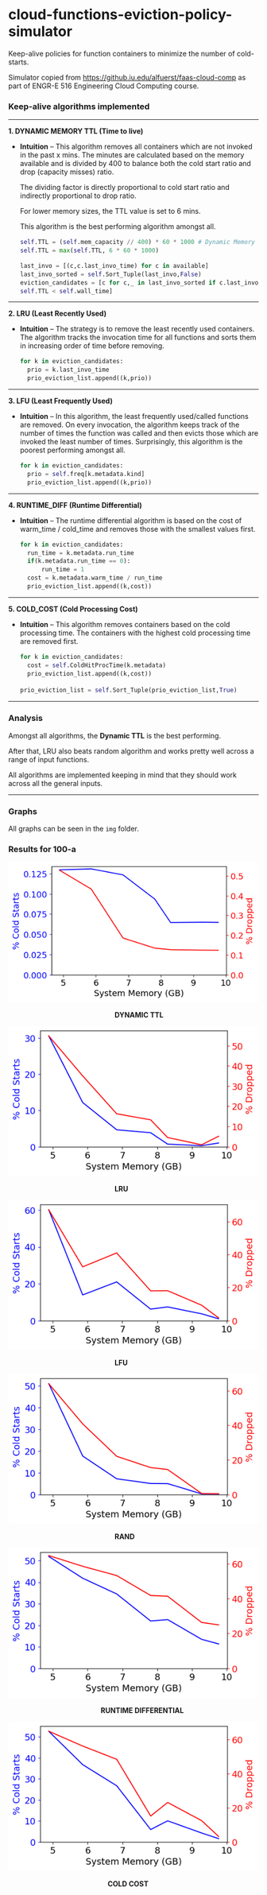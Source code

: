 # cloud-functions-eviction-policy-simulator
Keep-alive policies for function containers to minimize the number of cold-starts. 

Simulator copied from https://github.iu.edu/alfuerst/faas-cloud-comp as part of ENGR-E 516 Engineering Cloud Computing course.

### Keep-alive algorithms implemented

---

**1. DYNAMIC MEMORY TTL (Time to live)**

- **Intuition** – This algorithm removes all containers which are not invoked in the past x mins. The minutes are calculated based on the memory available and is divided by 400 to balance both the cold start ratio and drop (capacity misses) ratio. 

  The dividing factor is directly proportional to cold start ratio and indirectly proportional to drop ratio. 
  
  For lower memory sizes, the TTL value is set to 6 mins.
  
  This algorithm is the best performing algorithm amongst all.

  ```python
  self.TTL = (self.mem_capacity // 400) * 60 * 1000 # Dynamic Memory TTL ms
  self.TTL = max(self.TTL, 6 * 60 * 1000)
  ```
  ```python
  last_invo = [(c,c.last_invo_time) for c in available]        
  last_invo_sorted = self.Sort_Tuple(last_invo,False)
  eviction_candidates = [c for c,_ in last_invo_sorted if c.last_invo_time + 
  self.TTL < self.wall_time]
  ```

---

**2. LRU (Least Recently Used)**

- **Intuition** – The strategy is to remove the least recently used containers. The algorithm tracks the invocation time for all functions and sorts them in increasing order of time before removing.
  
  ```python
  for k in eviction_candidates:
    prio = k.last_invo_time
    prio_eviction_list.append((k,prio))
  ```
---
**3. LFU (Least Frequently Used)**

- **Intuition** – In this algorithm, the least frequently used/called functions are removed. On every invocation, the algorithm keeps track of the number of times the function was called and then evicts those which are invoked the least number of times. Surprisingly, this algorithm is the poorest performing amongst all.
  
  ```python
  for k in eviction_candidates:
    prio = self.freq[k.metadata.kind]
    prio_eviction_list.append((k,prio))
  ```
---
**4. RUNTIME_DIFF (Runtime Differential)**

- **Intuition** – The runtime differential algorithm is based on the cost of warm_time / cold_time and removes those with the smallest values first.

  ```python
  for k in eviction_candidates:
    run_time = k.metadata.run_time
    if(k.metadata.run_time == 0):
        run_time = 1
    cost = k.metadata.warm_time / run_time
    prio_eviction_list.append((k,cost))
  ```
---
**5. COLD_COST (Cold Processing Cost)**
  
- **Intuition** – This algorithm removes containers based on the cold processing time. The containers with the highest cold processing time are removed first.
  
  ```python
  for k in eviction_candidates:
    cost = self.ColdHitProcTime(k.metadata)
    prio_eviction_list.append((k,cost))

  prio_eviction_list = self.Sort_Tuple(prio_eviction_list,True)
  ```
---

### Analysis
Amongst all algorithms, the **Dynamic TTL** is the best performing. 

After that, LRU also beats random algorithm and works pretty well across a range of input functions.

All algorithms are implemented keeping in mind that they should work across all the general inputs.

---

### Graphs
All graphs can be seen in the `img` folder.

### Results for 100-a

<img src="img/100-a/results-CLOUD21-100-a.png">

&emsp;&emsp;&emsp;&emsp;&emsp;&emsp;&emsp;&emsp;&emsp;&emsp;&emsp;&emsp;&emsp;&emsp;&emsp; **DYNAMIC TTL**

<img src="img/100-a/results-LRU-100-a.png">

&emsp;&emsp;&emsp;&emsp;&emsp;&emsp;&emsp;&emsp;&emsp;&emsp;&emsp;&emsp;&emsp;&emsp;&emsp; **LRU**

<img src="img/100-a/results-LFU-100-a.png">

&emsp;&emsp;&emsp;&emsp;&emsp;&emsp;&emsp;&emsp;&emsp;&emsp;&emsp;&emsp;&emsp;&emsp;&emsp; **LFU**

<img src="img/100-a/results-RAND-100-a.png">

&emsp;&emsp;&emsp;&emsp;&emsp;&emsp;&emsp;&emsp;&emsp;&emsp;&emsp;&emsp;&emsp;&emsp;&emsp; **RAND**

<img src="img/100-a/results-RUNTIME_DIFF-100-a.png">

&emsp;&emsp;&emsp;&emsp;&emsp;&emsp;&emsp;&emsp;&emsp;&emsp;&emsp;&emsp;&emsp; **RUNTIME DIFFERENTIAL**

<img src="img/100-a/results-COLD_COST-100-a.png">

&emsp;&emsp;&emsp;&emsp;&emsp;&emsp;&emsp;&emsp;&emsp;&emsp;&emsp;&emsp;&emsp;&emsp; **COLD COST**
